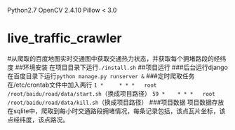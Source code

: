 Python2.7 OpenCV 2.4.10 Pillow < 3.0


# live_traffic_crawler
#从爬取的百度地图实时交通图中获取交通热力状态，并获取每个拥堵路段的经纬度
##环境安装
在项目目录下运行`./install.sh`
##项目运行
###后台运行django
在百度目录下运行`python manage.py runserver &`
###定时爬取任务
在/etc/crontab文件中加入两行
`1 *     * * *   root    /root/baidu/road/data/start.sh`（换成项目路径）
`59 *    * * *   root    /root/baidu/road/data/kill.sh`（换成项目路径）
###项目数据
项目数据存放在sqlite中，爬取到每小时交通路段拥堵情况，每条记录包括，该点瓦片坐标，该点经纬度，该点路况。
